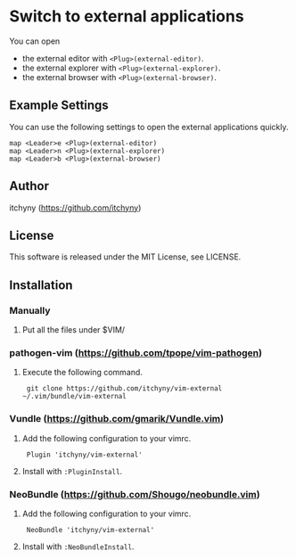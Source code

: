 # Switch to external applications
You can open

* the external editor with `<Plug>(external-editor)`.
* the external explorer with `<Plug>(external-explorer)`.
* the external browser with `<Plug>(external-browser)`.

## Example Settings
You can use the following settings to open the external applications quickly.

```vim
map <Leader>e <Plug>(external-editor)
map <Leader>n <Plug>(external-explorer)
map <Leader>b <Plug>(external-browser)
```

## Author
itchyny (https://github.com/itchyny)

## License
This software is released under the MIT License, see LICENSE.

## Installation
### Manually
1. Put all the files under $VIM/

### pathogen-vim (https://github.com/tpope/vim-pathogen)
1. Execute the following command.

        git clone https://github.com/itchyny/vim-external ~/.vim/bundle/vim-external

### Vundle (https://github.com/gmarik/Vundle.vim)
1. Add the following configuration to your vimrc.

        Plugin 'itchyny/vim-external'

2. Install with `:PluginInstall`.

### NeoBundle (https://github.com/Shougo/neobundle.vim)
1. Add the following configuration to your vimrc.

        NeoBundle 'itchyny/vim-external'

2. Install with `:NeoBundleInstall`.

